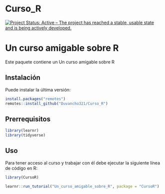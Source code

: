 
# Curso\_R

<!-- README.md is generated from README.Rmd. Please edit that file -->

[![Project Status: Active – The project has reached a stable, usable
state and is being actively
developed.](https://www.repostatus.org/badges/latest/active.svg)](https://www.repostatus.org/#active)

# Un curso amigable sobre R

<!-- badges: start -->

<!-- badges: end -->

Este paquete contiene un Un curso amigable sobre R

## Instalación

Puede instalar la última versión:

``` r
install.packages("remotes")
remotes::install_github("Duvancho321/Curso_R")
```

## Prerrequisitos

``` r
library(learnr)
library(tidyverse)
```

## Uso

Para tener acceso al curso y trabajar con él debe ejecutar la siguiente
línea de código en R:

``` r
library(CursoR)
```

``` r
learnr::run_tutorial("Un_curso_amigable_sobre_R", package = "CursoR")
```
